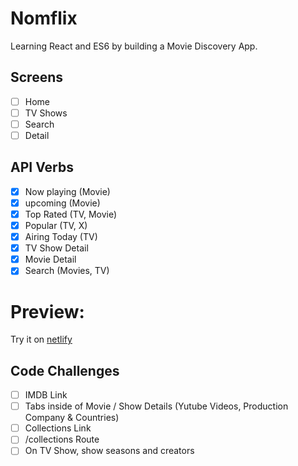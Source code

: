 # Nomflix

Learning React and ES6 by building a Movie Discovery App.

## Screens

- [ ] Home
- [ ] TV Shows
- [ ] Search
- [ ] Detail

## API Verbs

- [x] Now playing (Movie)
- [x] upcoming (Movie)
- [x] Top Rated (TV, Movie)
- [x] Popular (TV, X)
- [x] Airing Today (TV)
- [x] TV Show Detail
- [x] Movie Detail
- [x] Search (Movies, TV)

# Preview:

Try it on [netlify](https://vigilant-leakey-13f68d.netlify.app/)

## Code Challenges

- [ ] IMDB Link
- [ ] Tabs inside of Movie / Show Details (Yutube Videos, Production Company & Countries)
- [ ] Collections Link
- [ ] /collections Route
- [ ] On TV Show, show seasons and creators